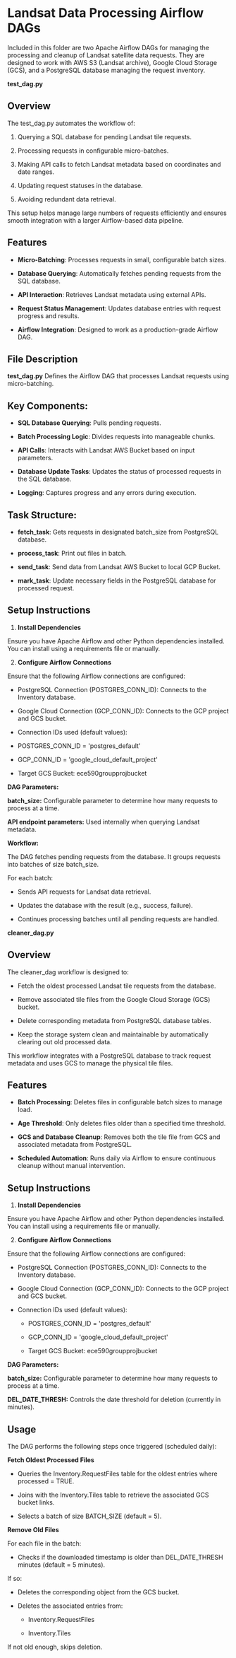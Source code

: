 # Landsat Data Processing Airflow DAGs

Included in this folder are two Apache Airflow DAGs for managing the processing and cleanup of Landsat satellite data requests. They are designed to work with AWS S3 (Landsat archive), Google Cloud Storage (GCS), and a PostgreSQL database managing the request inventory.

**test_dag.py**

## Overview
The test_dag.py automates the workflow of:

1. Querying a SQL database for pending Landsat tile requests.

2. Processing requests in configurable micro-batches.

3. Making API calls to fetch Landsat metadata based on coordinates and date ranges.

4. Updating request statuses in the database.

5. Avoiding redundant data retrieval.

This setup helps manage large numbers of requests efficiently and ensures smooth integration with a larger Airflow-based data pipeline.

## Features
- **Micro-Batching**: Processes requests in small, configurable batch sizes.

- **Database Querying**: Automatically fetches pending requests from the SQL database.

- **API Interaction**: Retrieves Landsat metadata using external APIs.

- **Request Status Management**: Updates database entries with request progress and results.

- **Airflow Integration**: Designed to work as a production-grade Airflow DAG.

## File Description
**test_dag.py** Defines the Airflow DAG that processes Landsat requests using micro-batching.

## Key Components:

- **SQL Database Querying**: Pulls pending requests.

- **Batch Processing Logic**: Divides requests into manageable chunks.

- **API Calls**: Interacts with Landsat AWS Bucket based on input parameters.

- **Database Update Tasks**: Updates the status of processed requests in the SQL database.

- **Logging**: Captures progress and any errors during execution.

## Task Structure:

- **fetch_task**: Gets requests in designated batch_size from PostgreSQL database.

- **process_task**: Print out files in batch.

- **send_task**: Send data from Landsat AWS Bucket to local GCP Bucket. 

- **mark_task**: Update necessary fields in the PostgreSQL database for processed request.

## Setup Instructions
1. **Install Dependencies**
   
Ensure you have Apache Airflow and other Python dependencies installed. You can install using a requirements file or manually.

2. **Configure Airflow Connections**
   
Ensure that the following Airflow connections are configured:

- PostgreSQL Connection (POSTGRES_CONN_ID): Connects to the Inventory database.

- Google Cloud Connection (GCP_CONN_ID): Connects to the GCP project and GCS bucket.

- Connection IDs used (default values):

- POSTGRES_CONN_ID = 'postgres_default'

- GCP_CONN_ID = 'google_cloud_default_project'

- Target GCS Bucket: ece590groupprojbucket

**DAG Parameters:**

**batch_size:** Configurable parameter to determine how many requests to process at a time.

**API endpoint parameters:** Used internally when querying Landsat metadata.

**Workflow:**

The DAG fetches pending requests from the database. It groups requests into batches of size batch_size.

For each batch:

- Sends API requests for Landsat data retrieval.

- Updates the database with the result (e.g., success, failure).

- Continues processing batches until all pending requests are handled.


**cleaner_dag.py**

## Overview

The cleaner_dag workflow is designed to:

- Fetch the oldest processed Landsat tile requests from the database.

- Remove associated tile files from the Google Cloud Storage (GCS) bucket.

- Delete corresponding metadata from PostgreSQL database tables.

- Keep the storage system clean and maintainable by automatically clearing out old processed data.

This workflow integrates with a PostgreSQL database to track request metadata and uses GCS to manage the physical tile files.

## Features

- **Batch Processing**: Deletes files in configurable batch sizes to manage load.

- **Age Threshold**: Only deletes files older than a specified time threshold.

- **GCS and Database Cleanup**: Removes both the tile file from GCS and associated metadata from PostgreSQL.

- **Scheduled Automation**: Runs daily via Airflow to ensure continuous cleanup without manual intervention.

## Setup Instructions
1. **Install Dependencies**
   
Ensure you have Apache Airflow and other Python dependencies installed. You can install using a requirements file or manually.

2. **Configure Airflow Connections**
   
Ensure that the following Airflow connections are configured:

- PostgreSQL Connection (POSTGRES_CONN_ID): Connects to the Inventory database.

- Google Cloud Connection (GCP_CONN_ID): Connects to the GCP project and GCS bucket.

- Connection IDs used (default values):

   - POSTGRES_CONN_ID = 'postgres_default'

   - GCP_CONN_ID = 'google_cloud_default_project'

   - Target GCS Bucket: ece590groupprojbucket

**DAG Parameters:**

**batch_size:** Configurable parameter to determine how many requests to process at a time.

**DEL_DATE_THRESH:** Controls the date threshold for deletion (currently in minutes).
  
## Usage

The DAG performs the following steps once triggered (scheduled daily):

**Fetch Oldest Processed Files**

- Queries the Inventory.RequestFiles table for the oldest entries where processed = TRUE.

- Joins with the Inventory.Tiles table to retrieve the associated GCS bucket links.

- Selects a batch of size BATCH_SIZE (default = 5).

**Remove Old Files**

For each file in the batch:

- Checks if the downloaded timestamp is older than DEL_DATE_THRESH minutes (default = 5 minutes).

If so:

- Deletes the corresponding object from the GCS bucket.

- Deletes the associated entries from:

   - Inventory.RequestFiles

   - Inventory.Tiles

If not old enough, skips deletion.
